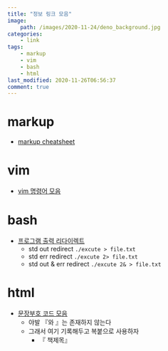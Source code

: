 ```yaml
---
title: "정보 링크 모음"
image:
    path: /images/2020-11-24/deno_background.jpg
categories:
    - link
tags:
    - markup
    - vim
    - bash
    - html
last_modified: 2020-11-26T06:56:37
comment: true
---
```


# markup
- [markup cheatsheet](https://github.com/adam-p/markdown-here/wiki/Markdown-Cheatsheet)

# vim
- [vim 명령어 모음](https://iamfreeman.tistory.com/entry/vi-vim-편집기-명령어-정리-단축키-모음-목록)

# bash
- [프로그램 출력 리다이렉트](https://jundolssite.wordpress.com/2012/03/31/linux에서-콘솔-내용을-파일로-저장하기/)
    - std out redirect `./excute > file.txt`
    - std err redirect `./excute 2> file.txt`
    - std out & err redirect `./excute 2& > file.txt`

# html
- [문장부호 코드 모음](http://leebh.net/class/dpub1/html-code.php)
    - 야발 『와 』는 존재하지 않는다
    - 그래서 여기 기록해두고 복붙으로 사용하자
        - 『 책제목』